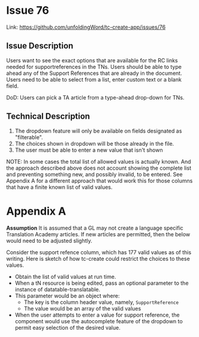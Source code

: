 # Issue 76
Link: https://github.com/unfoldingWord/tc-create-app/issues/76

## Issue Description
Users want to see the exact options that are available for the RC links needed for supportreferences in the TNs. Users should be able to type ahead any of the Support References that are already in the document. Users need to be able to select from a list, enter custom text or a blank field.

DoD: Users can pick a TA article from a type-ahead drop-down for TNs.

## Technical Description

1. The dropdown feature will only be available on fields designated as "filterable".
2. The choices shown in dropdown will be those already in the file.
3. The user must be able to enter a new value that isn't shown

NOTE: In some cases the total list of allowed values is actually known. And the approach described above does not account showing the complete list and preventing something new, and possibly invalid, to be entered. See Appendix A for a different approach that would work this for those columns that have a finite known list of valid values.

# Appendix A 
**Assumption**
It is assumed that a GL may not create a language specific Translation Academy articles. If new articles are permitted, then the below would need to be adjusted slightly.

Consider the support refence column, which has 177 valid values as of this writing. Here is sketch of how tc-create could restrict the choices to these values.

- Obtain the list of valid values at run time.
- When a tN resource is being edited, pass an optional parameter to the instance of datatable-translatable.
- This parameter would be an object where:
	- The key is the column header value, namely, `SupportReference`
	- The value would be an array of the valid values
- When the user attempts to enter a value for support reference, the component would use the autocomplete feature of the dropdown to permit easy selection of the desired value.

